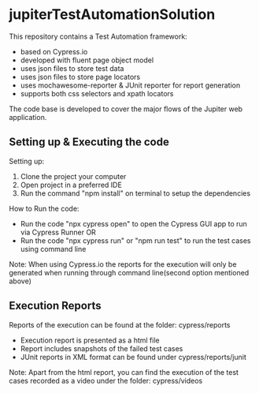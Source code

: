 # jupiterTestAutomationSolution
This repository contains a Test Automation framework:
- based on Cypress.io
- developed with fluent page object model
- uses json files to store test data
- uses json files to store page locators
- uses mochawesome-reporter & JUnit reporter for report generation
- supports both css selectors and xpath locators

The code base is developed to cover the major flows of the Jupiter web application.


## Setting up & Executing the code
Setting up:
1. Clone the project your computer
2. Open project in a preferred IDE
3. Run the command "npm install" on terminal to setup the dependencies

How to Run the code:
- Run the code "npx cypress open" to open the Cypress GUI app to run via Cypress Runner OR
- Run the code "npx cypress run" or "npm run test" to run the test cases using command line

Note: When using Cypress.io the reports for the execution will only be generated when running through command line(second option mentioned above)


## Execution Reports
Reports of the execution can be found at the folder: cypress/reports
- Execution report is presented as a html file
- Report includes snapshots of the failed test cases
- JUnit reports in XML format can be found under cypress/reports/junit

Note: Apart from the html report, you can find the execution of the test cases recorded as a video under the folder: cypress/videos
